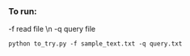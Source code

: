 ### To run:
-f read file \n
-q query file 
```
python to_try.py -f sample_text.txt -q query.txt 
```
